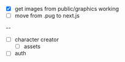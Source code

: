 - [x] get images from public/graphics working
- [ ] move from .pug to next.js

--
- [ ] character creator
    - [ ] assets
- [ ] auth